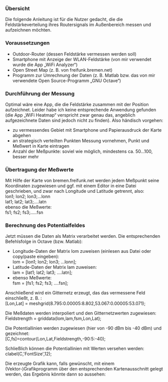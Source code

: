 ### Übersicht

Die folgende Anleitung ist für die Nutzer gedacht, die die Feldstärkeverteilung ihres Routersignals im Außenbereich messen und aufzeichnen möchten.

### Voraussetzungen
* Outdoor-Router (dessen Feldstärke vermessen werden soll)
* Smartphone mit Anzeige der WLAN-Feldstärke (von mir verwendet wurde die App „WiFi Analyzer“)
* Open Street Map (z. B. von freifunk.bremen.net)
* Programm zur Umrechnung der Daten (z. B. Matlab bzw. das von mir verwendete Open Source-Programm „GNU Octave“)


### Durchführung der Messung
Optimal wäre eine App, die die Feldstärke zusammen mit der Position aufzeichnet. Leider habe ich keine entsprechende Anwendung gefunden (die App „WiFi Heatmap“ verspricht zwar genau das, angeblich aufgezeichnete Daten sind jedoch nicht zu finden). Also händisch vorgehen:

* zu vermessendes Gebiet mit Smartphone und Papierausdruck der Karte abgehen
* an strategisch verteilten Punkten Messung vornehmen, Punkt und Meßwert in Karte eintragen
* Anzahl der Meßpunkte: soviel wie möglich, mindestens ca. 50...100, besser mehr


### Übertragung der Meßwerte

Mit Hilfe der Karte von bremen.freifunk.net werden jedem Meßpunkt seine Koordinaten zugewiesen und ggf. mit einem Editor in eine Datei geschrieben, und zwar nach Longitude und Latitude getrennt, also:   
lon1; lon2; lon3;...lonn   
lat1; lat2; lat3;....latn   
ebenso die Meßwerte:   
fs1; fs2; fs3;.....fsn


### Berechnung des Potentialfeldes
Jetzt müssen die Daten als Matrix verarbeitet werden. Die entsprechenden Befehlsfolge in Octave (bzw. Matlab):
* Longitude-Daten der Matrix lom zuweisen (einlesen aus Datei oder copy/paste eingeben):  
lom = [lon1; lon2; lon3; ...lonn];
* Latitude-Daten der Matrix lam zuweisen:  
lam = [lat1; lat2; lat3; ....latn];
* ebenso Meßwerte:   
fsm = [fs1; fs2; fs3; ….fsn];

Anschließend wird ein Gitternetz erzeugt, das das vermessene Feld einschließt, z. B. :   
[Lon,Lat] = meshgrid(8.795:0.00005:8.802,53.067:0.00005:53.071);

Die Meßdaten werden interpoliert und den Gitternetzwerten zugewiesen:   
Fieldstrength = griddata(lom,lam,fsm,Lon,Lat);

Die Potentiallinien werden zugewiesen (hier von -90 dBm bis -40 dBm) und gezeichnet:   
[C,fs]=contour(Lon,Lat,Fieldstrength,-90:5:-40);

Schließlich können die Potentiallinien mit Werten versehen werden:
clabel(C,'FontSize',12); 

Die erzeugte Grafik kann, falls gewünscht, mit einem (Vektor-)Grafikprogramm über den entsprechenden Kartenausschnitt gelegt werden, das Ergebnis könnte dann so aussehen:


  



 